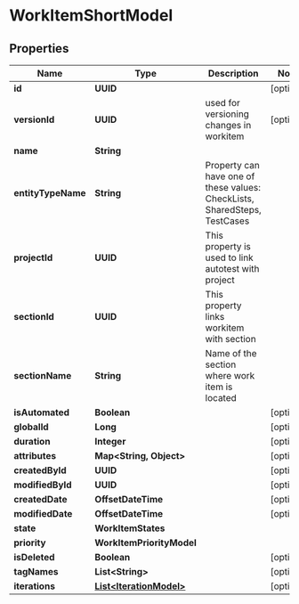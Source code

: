 

# WorkItemShortModel


## Properties

| Name | Type | Description | Notes |
|------------ | ------------- | ------------- | -------------|
|**id** | **UUID** |  |  [optional] |
|**versionId** | **UUID** | used for versioning changes in workitem |  [optional] |
|**name** | **String** |  |  |
|**entityTypeName** | **String** | Property can have one of these values: CheckLists, SharedSteps, TestCases |  |
|**projectId** | **UUID** | This property is used to link autotest with project |  |
|**sectionId** | **UUID** | This property links workitem with section |  |
|**sectionName** | **String** | Name of the section where work item is located |  |
|**isAutomated** | **Boolean** |  |  [optional] |
|**globalId** | **Long** |  |  [optional] |
|**duration** | **Integer** |  |  [optional] |
|**attributes** | **Map&lt;String, Object&gt;** |  |  [optional] |
|**createdById** | **UUID** |  |  [optional] |
|**modifiedById** | **UUID** |  |  [optional] |
|**createdDate** | **OffsetDateTime** |  |  [optional] |
|**modifiedDate** | **OffsetDateTime** |  |  [optional] |
|**state** | **WorkItemStates** |  |  |
|**priority** | **WorkItemPriorityModel** |  |  |
|**isDeleted** | **Boolean** |  |  [optional] |
|**tagNames** | **List&lt;String&gt;** |  |  [optional] |
|**iterations** | [**List&lt;IterationModel&gt;**](IterationModel.md) |  |  [optional] |



